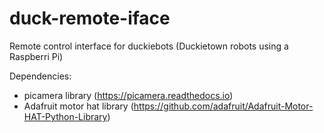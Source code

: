 # duck-remote-iface
Remote control interface for duckiebots (Duckietown robots using a Raspberri Pi)

Dependencies:
- picamera library (https://picamera.readthedocs.io)
- Adafruit motor hat library (https://github.com/adafruit/Adafruit-Motor-HAT-Python-Library)
